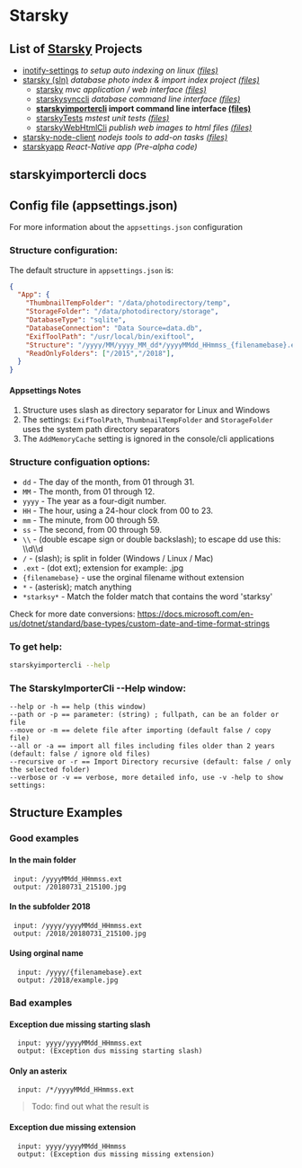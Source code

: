 # Starsky
## List of [Starsky](../../readme.md) Projects
 - [inotify-settings](../../inotify-settings/readme.md) _to setup auto indexing on linux [(files)](../../inotify-settings)_
 - [starsky (sln)](../../starsky/readme.md) _database photo index & import index project [(files)](../../starsky)_
   - [starsky](../../starsky/starsky/readme.md)  _mvc application / web interface [(files)](../../starsky/starsky)_
   - [starskysynccli](../../starsky/starskysynccli/readme.md)  _database command line interface [(files)](../../starsky/starskysynccli)_
   - __[starskyimportercli](../../starsky/starskyimportercli/readme.md)  import command line interface [(files)](../../starsky/starskyimportercli)__
   - [starskyTests](../../starsky/starskyTests/readme.md)  _mstest unit tests [(files)](../../starsky/starskyTests)_
   - [starskyWebHtmlCli](../../starsky/starskywebhtmlcli/readme.md)  _publish web images to html files [(files)](../../starsky/starskywebhtmlcli)_
 - [starsky-node-client](../../starsky-node-client/readme.md) _nodejs tools to add-on tasks [(files)](../../starsky-node-client)_
 - [starskyapp](../../starskyapp) _React-Native app (Pre-alpha code)_

## starskyimportercli docs

## Config file (appsettings.json)
For more information about the `appsettings.json` configuration

### Structure configuration:
The default structure in `appsettings.json` is:
```json
{
  "App": {
    "ThumbnailTempFolder": "/data/photodirectory/temp",
    "StorageFolder": "/data/photodirectory/storage",
    "DatabaseType": "sqlite",
    "DatabaseConnection": "Data Source=data.db",
    "ExifToolPath": "/usr/local/bin/exiftool",
    "Structure": "/yyyy/MM/yyyy_MM_dd*/yyyyMMdd_HHmmss_{filenamebase}.ext",
    "ReadOnlyFolders": ["/2015","/2018"],
  }
}

```
#### Appsettings Notes
1)   Structure uses slash as directory separator for Linux and Windows
2)   The settings: `ExifToolPath`, `ThumbnailTempFolder` and  `StorageFolder` uses the system path directory separators
3)    The `AddMemoryCache` setting is ignored in the console/cli applications

### Structure configuation options:

- `dd` 	 -   The day of the month, from 01 through 31.
- `MM` 	 -   The month, from 01 through 12.
- `yyyy` 	-    The year as a four-digit number.
- `HH` 	 -   The hour, using a 24-hour clock from 00 to 23.
- `mm` 	 -   The minute, from 00 through 59.
- `ss` 	 -   The second, from 00 through 59.
- `\\`     -      (double escape sign or double backslash); to escape dd use this: \\\d\\\d
- `/`     -       (slash); is split in folder (Windows / Linux / Mac)
- `.ext`   -       (dot ext); extension for example: .jpg
- `{filenamebase}` - use the orginal filename without extension
- `*`      -     (asterisk); match anything
- `*starksy*`    -   Match the folder match that contains the word 'starksy'

Check for more date conversions:
https://docs.microsoft.com/en-us/dotnet/standard/base-types/custom-date-and-time-format-strings



### To get help:
```sh
starskyimportercli --help
```

### The StarskyImporterCli --Help window:
```
--help or -h == help (this window)
--path or -p == parameter: (string) ; fullpath, can be an folder or file
--move or -m == delete file after importing (default false / copy file)
--all or -a == import all files including files older than 2 years (default: false / ignore old files)
--recursive or -r == Import Directory recursive (default: false / only the selected folder)
--verbose or -v == verbose, more detailed info, use -v -help to show settings:
```


## Structure Examples
### Good examples
#### In the main folder
```
 input: /yyyyMMdd_HHmmss.ext
 output: /20180731_215100.jpg
```

#### In the subfolder 2018
```
 input: /yyyy/yyyyMMdd_HHmmss.ext
 output: /2018/20180731_215100.jpg
```
#### Using orginal name
```
  input: /yyyy/{filenamebase}.ext
  output: /2018/example.jpg
```
### Bad examples

#### Exception due missing starting slash
```
  input: yyyy/yyyyMMdd_HHmmss.ext
  output: (Exception dus missing starting slash)
```
#### Only an asterix
```
  input: /*/yyyyMMdd_HHmmss.ext
```
> Todo: find out what the result is

#### Exception due missing extension
```
  input: yyyy/yyyyMMdd_HHmmss
  output: (Exception dus missing missing extension)
```
